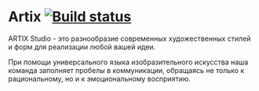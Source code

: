 # Artix [![Build status][travis-image]][travis-url]

ARTIX Studio - это разнообразие современных художественных стилей и форм для реализации любой вашей идеи. 

При помощи универсального языка изобразительного искусства наша команда заполняет пробелы в коммуникации, обращаясь не только к рациональному, но и к эмоциональному восприятию.

[travis-image]: https://travis-ci.org/rogatnev-nikita/artix.svg?branch=master
[travis-url]: https://travis-ci.org/rogatnev-nikita/artix
